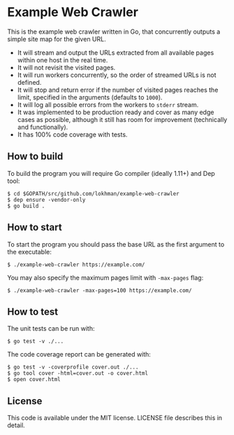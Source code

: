 # Example Web Crawler
This is the example web crawler written in Go, that concurrently outputs a simple site map for the given URL.

- It will stream and output the URLs extracted from all available pages within one host in the real time.
- It will not revisit the visited pages.
- It will run workers concurrently, so the order of streamed URLs is not defined.
- It will stop and return error if the number of visited pages reaches the limit, specified in the arguments
  (defaults to `1000`).
- It will log all possible errors from the workers to `stderr` stream.
- It was implemented to be production ready and cover as many edge cases as possible, although it still has room for
  improvement (technically and functionally).
- It has 100% code coverage with tests.

## How to build
To build the program you will require Go compiler (ideally 1.11+) and Dep tool:

    $ cd $GOPATH/src/github.com/lokhman/example-web-crawler
    $ dep ensure -vendor-only
    $ go build .

## How to start
To start the program you should pass the base URL as the first argument to the executable:

    $ ./example-web-crawler https://example.com/

You may also specify the maximum pages limit with `-max-pages` flag:

    $ ./example-web-crawler -max-pages=100 https://example.com/

## How to test
The unit tests can be run with:

    $ go test -v ./...

The code coverage report can be generated with:

    $ go test -v -coverprofile cover.out ./...
    $ go tool cover -html=cover.out -o cover.html
    $ open cover.html

## License
This code is available under the MIT license. LICENSE file describes this in detail.
